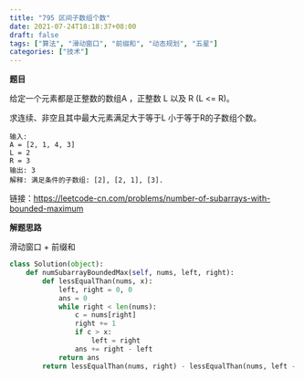 ```yaml
---
title: "795 区间子数组个数"
date: 2021-07-24T18:18:37+08:00
draft: false
tags: ["算法", "滑动窗口", "前缀和", "动态规划", "五星"]
categories: ["技术"]
---
```


**题目**

给定一个元素都是正整数的数组A ，正整数 L 以及 R (L <= R)。

求连续、非空且其中最大元素满足大于等于L 小于等于R的子数组个数。

```
输入: 
A = [2, 1, 4, 3]
L = 2
R = 3
输出: 3
解释: 满足条件的子数组: [2], [2, 1], [3].
```

链接：https://leetcode-cn.com/problems/number-of-subarrays-with-bounded-maximum

**解题思路**

滑动窗口 + 前缀和

```python
class Solution(object):
    def numSubarrayBoundedMax(self, nums, left, right):
        def lessEqualThan(nums, x):
            left, right = 0, 0
            ans = 0
            while right < len(nums):
                c = nums[right]
                right += 1
                if c > x:
                    left = right
                ans += right - left
            return ans
        return lessEqualThan(nums, right) - lessEqualThan(nums, left - 1)
```